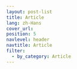 ```yaml
---
layout: post-list
title: Article
lang: zh-Hans
cover_url: 
position: 5
navlevel: header
navtitle: Article
filter:
  - by_category: Article
---
```

